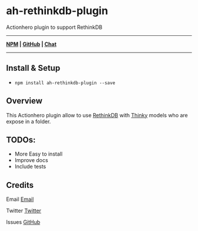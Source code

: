 # ah-rethinkdb-plugin
Actionhero plugin to support RethinkDB

***
**[NPM](https://www.npmjs.com/package/ah-rethinkdb-plugin) | [GitHub](https://github.com/eduardogch/ah-rethinkdb-plugin) | [Chat](https://gitter.im/eduardogch/ah-rethinkdb-plugin)**
***

## Install & Setup

- `npm install ah-rethinkdb-plugin --save`

## Overview
This Actionhero plugin allow to use [RethinkDB](https://www.rethinkdb.com/) with [Thinky](https://thinky.io/) models who are expose in a folder.

## TODOs:

* More Easy to install
* Improve docs
* Include tests

## Credits

Email [Email](mailto:eduardo.gch@gmail.com)

Twitter [Twitter](https://twitter.com/eduardochavira_)

Issues [GitHub](https://github.com/eduardogch/ah-rethinkdb-plugin/issues)